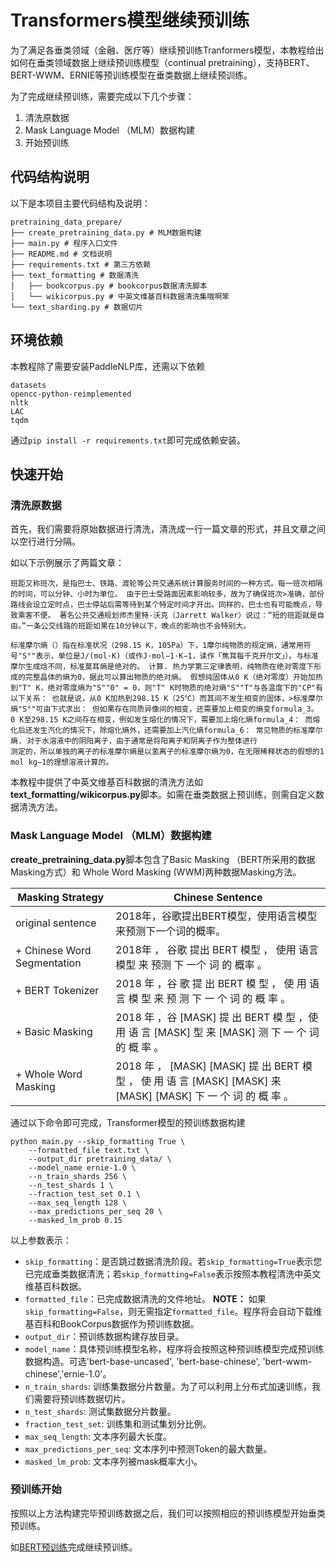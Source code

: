 # Transformers模型继续预训练

为了满足各垂类领域（金融、医疗等）继续预训练Tranformers模型，本教程给出如何在垂类领域数据上继续预训练模型（continual pretraining），支持BERT、BERT-WWM、ERNIE等预训练模型在垂类数据上继续预训练。

为了完成继续预训练，需要完成以下几个步骤：

1. 清洗原数据
2. Mask Language Model （MLM）数据构建
3. 开始预训练


## 代码结构说明

以下是本项目主要代码结构及说明：

```text
pretraining_data_prepare/
├── create_pretraining_data.py # MLM数据构建
├── main.py # 程序入口文件
├── README.md # 文档说明
├── requirements.txt # 第三方依赖
├── text_formatting # 数据清洗
│   ├── bookcorpus.py # bookcorpus数据清洗脚本
│   └── wikicorpus.py # 中英文维基百科数据清洗集哦啊笨
└── text_sharding.py # 数据切片
```

## 环境依赖

本教程除了需要安装PaddleNLP库，还需以下依赖

```text
datasets
opencc-python-reimplemented
nltk
LAC
tqdm
```

通过`pip install -r requirements.txt`即可完成依赖安装。

## 快速开始

### 清洗原数据

首先，我们需要将原始数据进行清洗，清洗成一行一篇文章的形式，并且文章之间以空行进行分隔。

如以下示例展示了两篇文章：

```text
班距又称班次，是指巴士、铁路、渡轮等公共交通系统计算服务时间的一种方式。每一班次相隔的时间，可以分钟、小时为单位。 由于巴士受路面因素影响较多，故为了确保班次>准确，部份路线会设立定时点，巴士停站后需等待到某个特定时间才开出。同样的，巴士也有可能晚点，导致乘客不便。 著名公共交通规划师杰里特-沃克（Jarrett Walker）说过：“短的班距就是自由。”一条公交线路的班距如果在10分钟以下，晚点的影响也不会特别大。  

标准摩尔熵（）指在标准状况（298.15 K，105Pa）下，1摩尔纯物质的规定熵，通常用符号"S°"表示，单位是J/(mol·K)（或作J·mol−1·K−1，读作「焦耳每千克开尔文」）。与标准
摩尔生成焓不同，标准莫耳熵是绝对的。 计算. 热力学第三定律表明，纯物质在绝对零度下形成的完整晶体的熵为0，据此可以算出物质的绝对熵。 假想纯固体从0 K（绝对零度）开始加热到"T" K，绝对零度熵为"S""0" = 0，则"T" K时物质的绝对熵"S""T"与各温度下的"CP"有以下关系： 也就是说，从0 K加热到298.15 K（25℃）而其间不发生相变的固体，>标准摩尔熵"S°"可由下式求出： 但如果存在同质异像间的相变，还需要加上相变的熵变formula_3。 0 K至298.15 K之间存在相变，例如发生熔化的情况下，需要加上熔化熵formula_4： 而熔化后还发生汽化的情况下，除熔化熵外，还需要加上汽化熵formula_6： 常见物质的标准摩尔熵. 对于水溶液中的阴阳离子，由于通常是将阳离子和阴离子作为整体进行
测定的，所以单独的离子的标准摩尔熵是以氢离子的标准摩尔熵为0，在无限稀释状态的假想的1 mol kg−1的理想溶液计算的。
```

本教程中提供了中英文维基百科数据的清洗方法如**text_formatting/wikicorpus.py**脚本。如需在垂类数据上预训练，则需自定义数据清洗方法。


### Mask Language Model （MLM）数据构建

**create_pretraining_data.py**脚本包含了Basic Masking （BERT所采用的数据Masking方式）和 Whole Word Masking (WWM)两种数据Masking方法。

| Masking Strategy | Chinese Sentence |
| ---------------- | ---------------- |
| original sentence	| 2018年，谷歌提出BERT模型，使用语言模型来预测下一个词的概率。|
| + Chinese Word Segmentation | 2018年 ， 谷歌 提出 BERT 模型 ， 使用 语言 模型 来 预测 下 一个 词 的 概率 。|
| + BERT Tokenizer  | 2018 年 ，谷 歌 提 出 BERT 模 型 ， 使 用 语 言 模 型 来 预 测 下 一 个 词 的 概 率 。|
| + Basic Masking | 2018 年 ，谷 [MASK] 提 出 BERT 模 型 ，使 用 语 言 [MASK] 型 来 [MASK] 测 下 一 个 词 的 概 率 。 |
| + Whole Word Masking | 2018 年 ， [MASK] [MASK] 提 出 BERT 模 型 ， 使 用 语 言 [MASK] [MASK] 来 [MASK] [MASK] 下 一 个 词 的 概 率 。 |


通过以下命令即可完成，Transformer模型的预训练数据构建

```shell
python main.py --skip_formatting True \
    --formatted_file text.txt \
    --output_dir pretraining_data/ \
    --model_name ernie-1.0 \
    --n_train_shards 256 \
    --n_test_shards 1 \
    --fraction_test_set 0.1 \
    --max_seq_length 128 \
    --max_predictions_per_seq 20 \
    --masked_lm_prob 0.15  
```

以上参数表示：

* `skip_formatting`：是否跳过数据清洗阶段。若`skip_formatting=True`表示您已完成垂类数据清洗；若`skip_formatting=False`表示按照本教程清洗中英文维基百科数据。
* `formatted_file`：已完成数据清洗的文件地址。
    **NOTE：** 如果`skip_formatting=False`，则无需指定`formatted_file`。程序将会自动下载维基百科和BookCorpus数据作为预训练数据。
* `output_dir`：预训练数据构建存放目录。
* `model_name`：具体预训练模型名称，程序将会按照这种预训练模型完成预训练数据构造。可选'bert-base-uncased', 'bert-base-chinese', 'bert-wwm-chinese','ernie-1.0'。
* `n_train_shards`: 训练集数据分片数量。为了可以利用上分布式加速训练，我们需要将预训练数据切片。
* `n_test_shards`: 测试集数据分片数量。
* `fraction_test_set`: 训练集和测试集划分比例。
* `max_seq_length`: 文本序列最大长度。
* `max_predictions_per_seq`: 文本序列中预测Token的最大数量。
* `masked_lm_prob`: 文本序列被mask概率大小。

### 预训练开始

按照以上方法构建完毕预训练数据之后，我们可以按照相应的预训练模型开始垂类预训练。

如[BERT预训练](../bert#执行pre-training)完成继续预训练。
